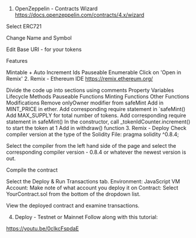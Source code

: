 1. OpenZeppelin - Contracts Wizard
https://docs.openzeppelin.com/contracts/4.x/wizard

Select ERC721

Change Name and Symbol

Edit Base URI - for your tokens

Features

Mintable + Auto Increment Ids
Pauseable
Enumerable
Click on 'Open in Remix'
2. Remix - Ethereum IDE
https://remix.ethereum.org/

Divide the code up into sections using comments
Property Variables
Lifecycle Methods
Pauseable Functions
Minting Functions
Other Functions
Modifications
Remove onlyOwner modifier from safeMint
Add in MINT_PRICE in ether. Add corresponding require statement in `safeMint()
Add MAX_SUPPLY for total number of tokens. Add corresponding require statement in safeMint()
In the constructor, call _tokenIdCounter.increment() to start the token at 1
Add in withdraw() function
3. Remix - Deploy
Check compiler version at the type of the Solidity File: pragma solidity ^0.8.4;

Select the compiler from the left hand side of the page and select the corresponding compiler version - 0.8.4 or whatever the newest version is out.

Compile the contract

Select the Deploy & Run Transactions tab. Environment: JavaScript VM Account: Make note of what account you deploy it on Contract: Select YourContract.sol from the bottom of the dropdown list.

View the deployed contract and examine transactions.

4. Deploy - Testnet or Mainnet
Follow along with this tutorial:

https://youtu.be/0cIkcFspdaE

